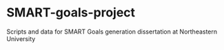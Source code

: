 # SMART-goals-project
Scripts and data for SMART Goals generation dissertation at Northeastern University
